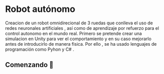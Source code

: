 # Robot autónomo

Creacion de un robot omnidirecional de 3 ruedas que conlleva el uso de redes neuronales artificiales , así como de aprendizaje por refuerzo
para el control autonomo en el mundo real. 
Primero se pretende crear una simulacion en Unity para ver el comportamiento y en su caso mejorarlo antes de introducirlo de manera fisica. Por ello , se ha usado
lenguajes de programación como Pyhon y C# .

## Comenzando 🚀
